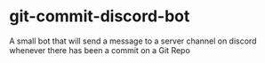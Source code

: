 # git-commit-discord-bot
A small bot that will send a message to a server channel on discord whenever there has been a commit on a Git Repo
